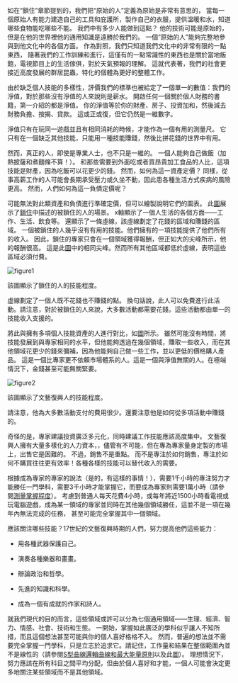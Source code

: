 如在“鎖住”章節提到的，我們把“原始的人”定義為原始是非常有意思的，
當每一個原始人有能力建造自己的工具和庇護所，製作自己的衣服，提供溫暖和水，知道哪些食物能吃哪些不能。
我們中有多少人能做到這點？
他的技術可能是原始的，但是在他的世界裡他的通用知識是遠勝於我們的。
一個“原始的人”能夠完整地參與到他文化中的各個方面。
作為對照，我們只知道我們文化中的非常有限的一點東西，
隨著我們的工作訓練和進行，這僅有的一點常識性的東西也是關於當地飯館，電視節目上的生活傢俱，對於天氣預報的理解。
這就代表著，我們的社會更接近高度發展的群居昆蟲，特化的個體為更好的整體工作。

由於缺乏個人技能的多樣性，評價我們的標準也被給定了一個單一的數值：我們的淨值，對於那些沒有淨值的人來說則是薪水。
開啟任何一個關於個人財務的書籍，第一介紹的都是淨值。
你的淨值等於你的財產、房子、投資加和，然後減去財務負擔、按揭、貸款。
這或正或復，但它仍然是一維數字。

淨值只有在玩同一遊戲並且有相同消耗的時候，才能作為一個有用的測量尺。
它只有在一個缺乏其他技能，只能用一種技能賺錢，然後比拼花錢的世界中有用。

然而，真正的人，即使是專業人士，也不只是一維的。
一個人能夠自己做飯（加熱披薩和煮麵條不算！）。
和那些需要到外面吃或者買昂貴加工食品的人比，這項技能是財產，因為吃飯可以花更少的錢。
然而，如何為這一資產定價？ 同樣，從事高薪工作的人可能會長期承受壓力或久坐不動，因此患各種生活方式疾病的風險更高。
然而，人們如何為這一負債定價呢？

可能無法對此類資產和負債進行準確定價，但可以繪製說明它們的圖表。
此[圖]()展示了[鎖住]()中描述的被鎖住的人的場景。
x軸顯示了一個人生活的各個方面——工作、生活、飲食等。
還顯示了一條虛線，該虛線劃定了花錢的區域和賺錢的區域。
一個被鎖住的人幾乎沒有有用的技能。他們擁有的一項技能提供了他們所有的收入。
因此，鎖住的專家只會在一個領域獲得報酬，但正如大的尖峰所示，他的報酬很高。
這是此[圖]()中的相同尖峰。然而所有其他區域都低於虛線，表明這些區域必須付費。

![figure1](../img/6-a.png)

該圖顯示了鎖住的人的技能程度。

虛線劃定了一個人既不花錢也不賺錢的點。
換句話說，此人可以免費進行此活動。請注意，對於被鎖住的人來說，大多數活動都需要花錢。這些活動都由單一的技能收入支援的。

將此與擁有多項個人技能資產的人進行對比，如[圖]()所示。
雖然可能沒有時間，將技能發展到與專家相同的水平，但他能夠透過在幾個領域，賺取一些收入，而在其他領域花更少的錢來彌補，因為他能夠自己做一些工作，並以更低的價格購人產品。
這是一個比專家更不依賴市場體系的人。這是一個與淨值無關的人。在極端情況下，金錢甚至可能無關緊要。

![figure2](../img/6-a-fig2.png)


該圖顯示了文藝復興人的技能程度。

請注意，他為大多數活動支付的費用很少。還要注意他是如何從多項活動中賺錢的。

奇怪的是，專家建議投資廣泛多元化，同時建議工作技能應該高度集中。
文藝復興人擁有大量多樣化的人力資本，，儘管有不可能，但在專為專家量身定製的市場上，出售它是困難的。
不過，銷售不是重點。 而不是專注於如何銷售，專注於如何不購買往往更有效率！各種各樣的技能可以替代收入的需要。

根據成為專家的專家的說法（是的，有這樣的事情！），需要1千小時的專注努力才能勝任一門學科，需要3千小時才能掌握它，而要成為專家則需要1萬小時（請參閱[測量掌握程度]()）。
考慮到普通人每天花費4小時，或每年將近1500小時看電視或玩電腦遊戲，成為某一領域的專家並同時在其他幾個領域勝任，這並不是一項在幾年內無法完成的任務， 甚至可能完全掌握其中一個領域。

應該關注哪些技能？17世紀的文藝復興時期的人們，努力提高他們這些能力：

- 用各種武器保護自己。

- 演奏各種樂器和畫畫。

- 辯論政治和哲學。

- 先進的知識和科學。

- 成為一個有成就的作家和詩人。

就我們現代的目的而言，這些領域或許可以分為七個通用領域——生理、經濟、智力、情感、社會、技術和生態。
一開始，掌握如此廣泛的學科似乎讓人不知所措，而且這個想法甚至可能與你的個人喜好格格不入。
然而，普遍的想法並不需要完全掌握一門學科，只是立志於追求它。請記住，工作量和結果在整個範圍內並不是線性的（請參閱[S型曲線邏輯曲線和最大能量原則]()以及此[圖]()）。
理想情況下，努力應該在所有科目之間平均分配，但由於個人喜好和才能，一個人可能會決定更多地關注某些領域而不是其他領域。

